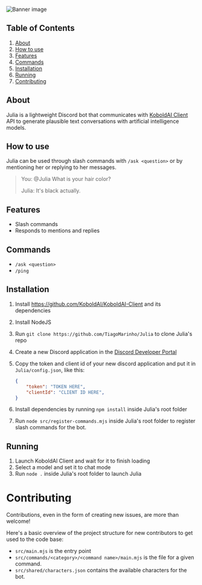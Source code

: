 ![Banner image](https://i.imgur.com/xsnMbwK.png")

## Table of Contents

1. [About](#about)
2. [How to use](#how-to-use)
3. [Features](#features)
4. [Commands](#commands)
5. [Installation](#installation)
6. [Running](#running)
7. [Contributing](#contributing)

## About

Julia is a lightweight Discord bot that communicates with [KoboldAI Client](https://github.com/KoboldAI/KoboldAI-Client) API to generate plausible text conversations with artificial intelligence models.

## How to use

Julia can be used through slash commands with `/ask <question>` or by mentioning her or replying to her messages.

> You: @Julia What is your hair color?
>
> Julia: It's black actually.

## Features

- Slash commands
- Responds to mentions and replies

## Commands

* `/ask <question>`
* `/ping`

## Installation

1. Install https://github.com/KoboldAI/KoboldAI-Client and its dependencies
2. Install NodeJS
3. Run `git clone https://github.com/TiagoMarinho/Julia` to clone Julia's repo
4. Create a new Discord application in the [Discord Developer Portal](https://discord.com/developers/applications)
5. Copy the token and client id of your new discord application and put it in `Julia/config.json`, like this:

	```json
	{
		"token": "TOKEN HERE",
		"clientId": "CLIENT ID HERE",
	}
	```
6. Install dependencies by running `npm install` inside Julia's root folder
7. Run `node src/register-commands.mjs` inside Julia's root folder to register slash commands for the bot.

## Running

1. Launch KoboldAI Client and wait for it to finish loading
2. Select a model and set it to chat mode
3. Run `node .` inside Julia's root folder to launch Julia

# Contributing

Contributions, even in the form of creating new issues, are more than welcome! 

Here's a basic overview of the project structure for new contributors to get used to the code base:

* `src/main.mjs` is the entry point
* `src/commands/<category>/<command name>/main.mjs` is the file for a given command.
* `src/shared/characters.json` contains the available characters for the bot.
